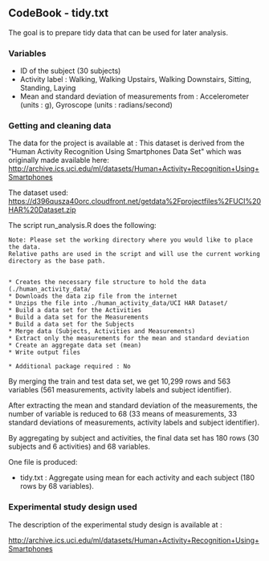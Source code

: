 ## CodeBook - tidy.txt

The goal is to prepare tidy data that can be used for later analysis.

### Variables

   * ID of the subject (30 subjects)
   * Activity label :
        Walking,
        Walking Upstairs,
        Walking Downstairs,
        Sitting,
        Standing,
        Laying
   * Mean and standard deviation of measurements from :
        Accelerometer (units : g),
        Gyroscope (units : radians/second)

### Getting and cleaning data

The data for the project is available at :
This dataset is derived from the "Human Activity Recognition Using Smartphones Data Set" which was originally made available here:
	http://archive.ics.uci.edu/ml/datasets/Human+Activity+Recognition+Using+Smartphones
	
The dataset used: https://d396qusza40orc.cloudfront.net/getdata%2Fprojectfiles%2FUCI%20HAR%20Dataset.zip

The script run_analysis.R does the following:
	
	Note: Please set the working directory where you would like to place the data. 
	Relative paths are used in the script and will use the current working directory as the base path.


	* Creates the necessary file structure to hold the data (./human_activity_data/
	* Downloads the data zip file from the internet
	* Unzips the file into ./human_activity_data/UCI HAR Dataset/
	* Build a data set for the Activities
	* Build a data set for the Measurements
	* Build a data set for the Subjects
	* Merge data (Subjects, Activities and Measurements)
	* Extract only the measurements for the mean and standard deviation
	* Create an aggregate data set (mean)
	* Write output files

	* Additional package required : No

By merging the train and test data set, we get 10,299 rows and 563 variables (561
measurements, activity labels and subject identifier).

After extracting the mean and standard deviation of the measurements, the number of
variable is reduced to 68 (33 means of measurements, 33 standard deviations of
measurements, activity labels and subject identifier).

By aggregating by subject and activities, the final data set has 180 rows (30 subjects
and 6 activities) and 68 variables.

One file is produced:

   * tidy.txt : Aggregate using mean for each activity and each subject
                     (180 rows by 68 variables).

### Experimental study design used

The description of the experimental study design is available at :

http://archive.ics.uci.edu/ml/datasets/Human+Activity+Recognition+Using+Smartphones